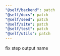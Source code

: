 ```yaml
---
"@self/backend": patch
"@self/docs": patch
"@self/seed": patch
"@self/site": patch
"@self/test": patch
"@self/utils": patch
---
```


fix step output name
